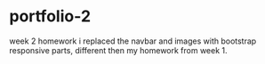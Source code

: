 # portfolio-2
week 2 homework
i replaced the navbar and images with bootstrap responsive parts, different then my homework from week 1.